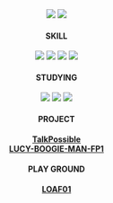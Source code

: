 <div align="center">
  <img src="https://github-readme-stats.vercel.app/api?username=DandelionQZ&theme=react&show_icons=true"/>
  <img src="https://github-readme-stats.vercel.app/api/top-langs/?username=DandelionQZ&layout=compact&theme=react"/>
<!--   <a href="https://solved.ac/delion">
    <img src="http://mazassumnida.wtf/api/v2/generate_badge?boj=delion" />
  </a>
  <a href="https://velog.io/@queenz/posts">
    <img src="https://velog-github-badge.vercel.app/badge/queenz?thema=react&posts=3" />
  </a> -->

  <h4>SKILL</h4>
  <div>
    <img src="https://img.shields.io/badge/react-61DAFB?style=flat&logo=react&logoColor=white">
    <img src="https://img.shields.io/badge/javascript-F7DF1E?style=flat&logo=javascript&logoColor=white">
    <img src="https://img.shields.io/badge/html5-E34F26?style=flat&logo=html5&logoColor=white">
    <img src="https://img.shields.io/badge/css-663399?style=flat&logo=css&logoColor=white">
  </div>
  
  <h4>STUDYING</h4>
  <div>
    <img src="https://img.shields.io/badge/kotlin-7F52FF.svg?style=flat&logo=kotlin&logoColor=white" />
    <img src="https://img.shields.io/badge/androidstudio-3DDC84.svg?style=flat&logo=androidstudio&logoColor=white" />
    <img src="https://img.shields.io/badge/python-3776AB.svg?style=flat&logo=python&logoColor=white" />
  </div>
  
  <h4>PROJECT</h4>
  <div>
    <a href="https://github.com/TalkPossible"><strong>TalkPossible</strong></a> <br>
    <a href="https://github.com/LOAF01/LUCY-BOOGIE-MAN-FP1.git"><strong>LUCY-BOOGIE-MAN-FP1</strong></a>  
  </div>
  
  <h4>PLAY GROUND</h4>
  <div>
    <a href="https://github.com/LOAF01/loaf01.github.io"><strong>LOAF01</strong></a> <br>
  </div>
   
<!--   <h4>CONTACT</h4>
  <div>
    <img src="https://img.shields.io/badge/delion.dev@gmail.com-4285F4?style=for-the-badge&logo=google&logoColor=white">
  </div> -->
</div>


  



